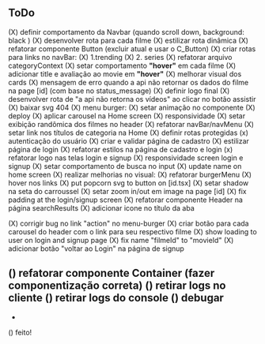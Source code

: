 ## ToDo

(X) definir comportamento da Navbar (quando scroll down, background: black )
(X) desenvolver rota para cada filme
(X) estilizar rota dinâmica
(X) refatorar componente Button (excluir atual e usar o C_Button)
(X) criar rotas para links no navBar:
    (X) 1.trending
    (X) 2. series
(X) refatorar arquivo categoryContext
(X) setar comportamento **"hover"** em cada filme
(X) adicionar title e avaliação ao movie em **"hover"**
(X) melhorar visual dos cards
(X) mensagem de erro quando a api não retornar os dados do filme na page [id] (com base no status_message)
(X) definir logo final
(X) desenvolver rota de "a api não retorna os vídeos" ao clicar no botão assistir
(X) baixar svg 404
(X) menu burger:
    (X) setar animação no componente
(X) deploy
(X) aplicar carousel na Home screen
(X) responsividade
(X) setar exibição randômica dos filmes no header
(X) refatorar navBar/navMenu
(X) setar link nos títulos de categoria na Home
(X) definir rotas protegidas
(x) autenticação do usuário
(X) criar e validar página de cadastro
(X) estilizar página de login
(X) refatorar estilos na página de cadastro e login
(x) refatorar logo nas telas login e signup
(X) responsividade screen login e signup
(X) setar comportamento de busca no input
(X) update name on home screen
(X) realizar melhorias no visual:
    (X) refatorar burgerMenu
    (X) hover nos links
    (X) put popcorn svg to button on [id.tsx]
    (X) setar shadow na seta do carroussel
    (X) setar zoom in/out em image na page [id]
    (X) fix padding at the login/signup screen
    (X) refatorar componente Header na página searchResults
(X) adicionar icone no título da aba

(X) corrigir bug no link "action" no menu-burger
(X) criar botão para cada carousel do header com o link para seu respectivo filme
(X) show loading to user on login and signup page
(X) fix name "filmeId" to "movieId"
(X) adicionar botão "voltar ao Login" na página de signup
 
() refatorar componente Container (fazer componentização correta)
() retirar logs no cliente
() retirar logs do console
() debugar
-
-
() feito!